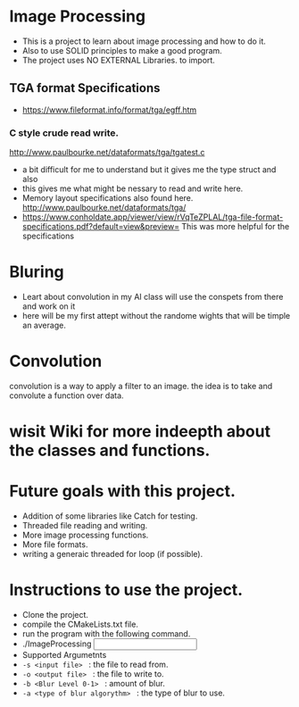 # Image Processing
- This is a project to learn about image processing and how to do it.
- Also to use SOLID principles to make a good program.
- The project uses NO EXTERNAL Libraries. to import. 


## TGA format Specifications 
- https://www.fileformat.info/format/tga/egff.htm

### C style crude read write.

http://www.paulbourke.net/dataformats/tga/tgatest.c

- a bit difficult for me to understand but it gives me the type struct and also 
- this gives me what might be nessary to read and write here. 
- Memory layout specifications also found here. http://www.paulbourke.net/dataformats/tga/
- https://www.conholdate.app/viewer/view/rVqTeZPLAL/tga-file-format-specifications.pdf?default=view&preview= This was more helpful for the specifications 

# Bluring
- Leart about convolution in my AI class will use the conspets from there and work on it 
- here will be my first attept without the randome wights that will be timple an average.

# Convolution
convolution is a way to apply a filter to an image. the idea is to take and convolute a function over data. 

# wisit Wiki for more indeepth about the classes and functions.

# Future goals with this project.
- Addition of some libraries like Catch for testing.
- Threaded file reading and writing.
- More image processing functions.
- More file formats.
- writing a generaic threaded for loop (if possible).

# Instructions to use the project. 
- Clone the project.
- compile the CMakeLists.txt file.
- run the program with the following command.
- ./ImageProcessing <input file> <output file> <filter size> <filter type> <filter name>
- Supported Argumetnts 
- ```-s <input file> ``` : the file to read from.
- ```-o <output file> ``` : the file to write to.
- ```-b <Blur Level 0-1> ``` : amount of blur. 
- ```-a <type of blur algorythm> ``` : the type of blur to use.